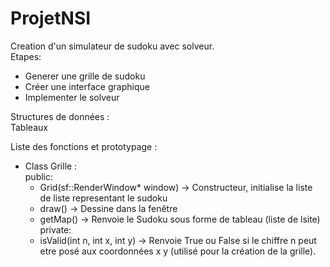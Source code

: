# ProjetNSI

Creation d'un simulateur de sudoku avec solveur.  
Etapes:  
- Generer une grille de sudoku  
- Créer une interface graphique  
- Implementer le solveur  

Structures de données :  
Tableaux  

Liste des fonctions et prototypage :  
- Class Grille :  
  public:
    - Grid(sf::RenderWindow* window) -> Constructeur, initialise la liste de liste representant le sudoku  
    - draw() -> Dessine dans la fenêtre  
    - getMap() -> Renvoie le Sudoku sous forme de tableau (liste de lsite)  
  private:
    - isValid(int n, int x, int y) -> Renvoie True ou False si le chiffre n peut etre posé aux coordonnées x y (utilisé pour la création de la grille).
